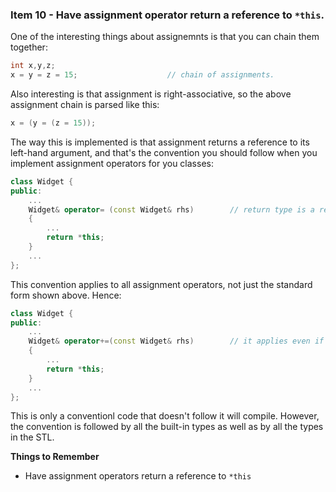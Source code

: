 ### Item 10 - Have assignment operator return a reference to `*this`.
One of the interesting things about assignemnts is that you can chain them together:
```C++
int x,y,z;
x = y = z = 15;                    // chain of assignments.
```
Also interesting is that assignment is right-associative, so the above assignment chain is parsed like this:
```C++
x = (y = (z = 15));
```
The way this is implemented is that assignment returns a reference to its left-hand argument, and that's the convention you should follow when you implement assignment operators for you classes:
```C++
class Widget {
public:
    ...
    Widget& operator= (const Widget& rhs)        // return type is a reference to the current class
    {
        ...
        return *this;
    }
    ...
};
```
This convention applies to all assignment operators, not just the standard form shown above. Hence:
```C++
class Widget {
public:
    ...
    Widget& operator+=(const Widget& rhs)        // it applies even if the operator's parameter type is unconventional
    {
        ...
        return *this;
    }
    ...
};
```
This is only a conventionl code that doesn't follow it will compile. However, the convention is followed by all the built-in types as well as by all the types in the STL.

**Things to Remember**
* Have assignment operators return a reference to `*this`




